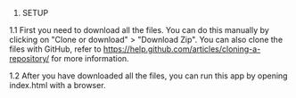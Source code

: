 1. SETUP 

1.1 First you need to download all the files. You can do this manually by clicking on "Clone or download" > "Download Zip". You can also clone the files with GitHub, refer to https://help.github.com/articles/cloning-a-repository/ for more information.

1.2 After you have downloaded all the files, you can run this app by opening index.html with a browser.
